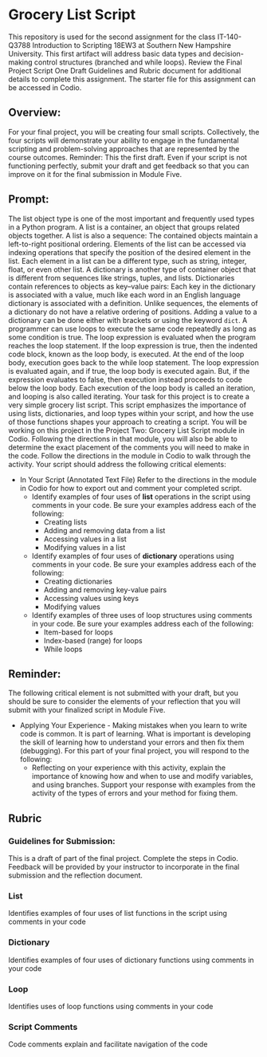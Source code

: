 # Grocery List Script
This repository is used for the second assignment for the class IT-140-Q3788 Introduction to Scripting 18EW3 at Southern New Hampshire University. This first artifact will address basic data types and decision-making control structures (branched and while loops). Review the Final Project Script One Draft Guidelines and Rubric document for additional details to complete this assignment. The starter file for this assignment can be accessed in Codio. 

## Overview:
For your final project, you will be creating four small scripts. Collectively, the four scripts will demonstrate your ability to engage in the fundamental scripting and problem-solving approaches that are represented by the course outcomes.
Reminder: This the first draft. Even if your script is not functioning perfectly, submit your draft and get feedback so that you can improve on it for the final submission in Module Five.

## Prompt:
The list object type is one of the most important and frequently used types in a Python program. A list is a container, an object that groups related objects together. A list is also a sequence: The contained objects maintain a left-to-right positional ordering. Elements of the list can be accessed via indexing operations that specify the position of the desired element in the list. Each element in a list can be a different type, such as string, integer, float, or even other list. 
A dictionary is another type of container object that is different from sequences like strings, tuples, and lists. Dictionaries contain references to objects as key–value pairs: Each key in the dictionary is associated with a value, much like each word in an English language dictionary is associated with a definition. Unlike sequences, the elements of a dictionary do not have a relative ordering of positions. Adding a value to a dictionary can be done either with brackets or using the keyword `dict`.
A programmer can use loops to execute the same code repeatedly as long as some condition is true. The loop expression is evaluated when the program reaches the loop statement. If the loop expression is true, then the indented code block, known as the loop body, is executed. At the end of the loop body, execution goes back to the while loop statement. The loop expression is evaluated again, and if true, the loop body is executed again. But, if the expression evaluates to false, then execution instead proceeds to code below the loop body. Each execution of the loop body is called an iteration, and looping is also called iterating. 
Your task for this project is to create a very simple grocery list script. This script emphasizes the importance of using lists, dictionaries, and loop types within your script, and how the use of those functions shapes your approach to creating a script. 
You will be working on this project in the Project Two: Grocery List Script module in Codio. Following the directions in that module, you will also be able to determine the exact placement of the comments you will need to make in the code. Follow the directions in the module in Codio to walk through the activity.
Your script should address the following critical elements:
* In Your Script (Annotated Text File) Refer to the directions in the module in Codio for how to export out and comment your completed script.
    * Identify examples of four uses of **list** operations in the script using comments in your code. Be sure your examples address each of the following:
        * Creating lists
        * Adding and removing data from a list
        * Accessing values in a list
        * Modifying values in a list
    * Identify examples of four uses of **dictionary** operations using comments in your code. Be sure your examples address each of the following:
        * Creating dictionaries
        * Adding and removing key-value pairs
        * Accessing values using keys
        * Modifying values
    * Identify examples of three uses of loop structures using comments in your code. Be sure your examples address each of the following:
        * Item-based for loops
        * Index-based (range) for loops
        * While loops

## Reminder: 
The following critical element is not submitted with your draft, but you should be sure to consider the elements of your reflection that you will submit with your finalized script in Module Five.

* Applying Your Experience - Making mistakes when you learn to write code is common. It is part of learning. What is important is developing the skill of learning how to understand your errors and then fix them (debugging). For this part of your final project, you will respond to the following:
    * Reflecting on your experience with this activity, explain the importance of knowing how and when to use and modify variables, and using branches. Support your response with examples from the activity of the types of errors and your method for fixing them.

## Rubric
### Guidelines for Submission: 
This is a draft of part of the final project. Complete the steps in Codio. Feedback will be provided by your instructor to incorporate in the final submission and the reflection document.

### List
Identifies examples of four uses of list functions in the script using comments in your code

### Dictionary
Identifies examples of four uses of dictionary functions using comments in your code

### Loop
Identifies uses of loop functions using comments in your code

### Script Comments
Code comments explain and facilitate navigation of the code